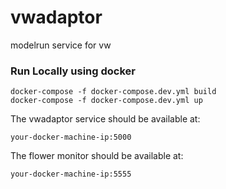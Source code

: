 vwadaptor
===============================

modelrun service for vw

### Run Locally using docker

```
docker-compose -f docker-compose.dev.yml build
docker-compose -f docker-compose.dev.yml up
```

The vwadaptor service should be available at:

```
your-docker-machine-ip:5000
```

The flower monitor should be available at:

```
your-docker-machine-ip:5555
```
